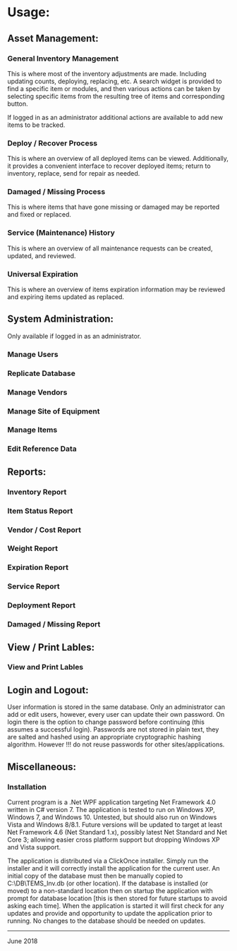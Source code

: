 Usage:
======

## Asset Management:

### General Inventory Management
This is where most of the inventory adjustments are made.
Including updating counts, deploying, replacing, etc.
A search widget is provided to find a specific item or modules,
and then various actions can be taken by selecting specific
items from the resulting tree of items and corresponding button.

If logged in as an administrator additional actions are 
available to add new items to be tracked.

### Deploy / Recover Process
This is where an overview of all deployed items can be viewed.
Additionally, it provides a convenient interface to recover
deployed items; return to inventory, replace, send for repair
as needed.

### Damaged / Missing Process
This is where items that have gone missing or damaged may
be reported and fixed or replaced.

### Service (Maintenance) History
This is where an overview of all maintenance requests can
be created, updated, and reviewed.

### Universal Expiration
This is where an overview of items expiration information 
may be reviewed and expiring items updated as replaced.


## System Administration:
Only available if logged in as an administrator.

### Manage Users

### Replicate Database

### Manage Vendors

### Manage Site of Equipment

### Manage Items

### Edit Reference Data


## Reports:

### Inventory Report

### Item Status Report

### Vendor / Cost Report

### Weight Report

### Expiration Report

### Service Report

### Deployment Report

### Damaged / Missing Report


## View / Print Lables:

### View and Print Lables


## Login and Logout:

User information is stored in the same database.  Only an administrator
can add or edit users, however, every user can update their own password.
On login there is the option to change password before continuing (this
assumes a successful login).  Passwords are not stored in plain text,
they are salted and hashed using an appropriate cryptographic hashing
algorithm.  However !!! do not reuse passwords for other sites/applications.

## Miscellaneous:

### Installation
Current program is a .Net WPF application targeting Net Framework 4.0
written in C# version 7.  The application is tested to run on
Windows XP, Windows 7, and Windows 10.  Untested, but should also
run on Windows Vista and Windows 8/8.1.  Future versions will
be updated to target at least Net Framework 4.6 (Net Standard 1.x),
possibly latest Net Standard and Net Core 3; allowing easier
cross platform support but dropping Windows XP and Vista support.

The application is distributed via a ClickOnce installer.  Simply 
run the installer and it will correctly install the application for
the current user.  An initial copy of the database must then be
manually copied to C:\DB\TEMS_Inv.db (or other location).  If the
database is installed (or moved) to a non-standard location then on
startup the application with prompt for database location [this is
then stored for future startups to avoid asking each time].  When the
application is started it will first check for any updates and provide
and opportunity to update the application prior to running.  No changes
to the database should be needed on updates.


---------
June 2018
